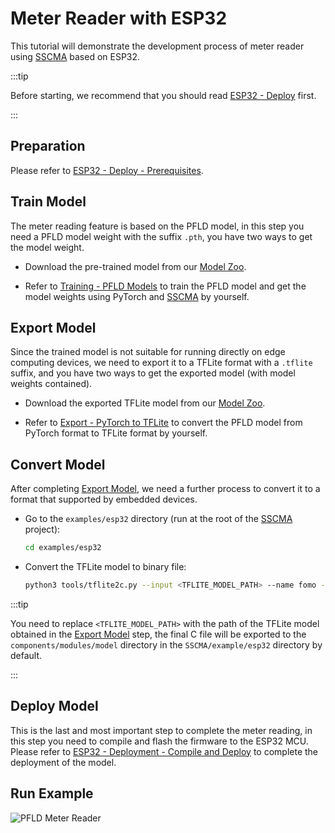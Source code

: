 # Meter Reader with ESP32

This tutorial will demonstrate the development process of meter reader using [SSCMA](https://github.com/Seeed-Studio/ModelAssistant) based on ESP32.

:::tip

Before starting, we recommend that you should read [ESP32 - Deploy](./deploy) first.

:::

## Preparation

Please refer to [ESP32 - Deploy - Prerequisites](./deploy#prerequisites).

## Train Model

The meter reading feature is based on the PFLD model, in this step you need a PFLD model weight with the suffix `.pth`, you have two ways to get the model weight.

- Download the pre-trained model from our [Model Zoo](https://github.com/Seeed-Studio/sscma-model-zoo).

- Refer to [Training - PFLD Models](../../tutorials/training/pfld) to train the PFLD model and get the model weights using PyTorch and [SSCMA](https://github.com/Seeed-Studio/ModelAssistant) by yourself.

## Export Model

Since the trained model is not suitable for running directly on edge computing devices, we need to export it to a TFLite format with a `.tflite` suffix, and you have two ways to get the exported model (with model weights contained).

- Download the exported TFLite model from our [Model Zoo](https://github.com/Seeed-Studio/sscma-model-zoo).

- Refer to [Export - PyTorch to TFLite](../../tutorials/export/pytorch_2_tflite) to convert the PFLD model from PyTorch format to TFLite format by yourself.

## Convert Model

After completing [Export Model](#export-model), we need a further process to convert it to a format that supported by embedded devices.

- Go to the `examples/esp32` directory (run at the root of the [SSCMA](https://github.com/Seeed-Studio/ModelAssistant) project):

  ```sh
  cd examples/esp32
  ```

- Convert the TFLite model to binary file:

  ```sh
  python3 tools/tflite2c.py --input <TFLITE_MODEL_PATH> --name fomo --output_dir components/modules/model --classes='("unmask", "mask")'
  ```

:::tip

You need to replace `<TFLITE_MODEL_PATH>` with the path of the TFLite model obtained in the [Export Model](#export-model) step, the final C file will be exported to the `components/modules/model` directory in the `SSCMA/example/esp32` directory by default.

:::

## Deploy Model

This is the last and most important step to complete the meter reading, in this step you need to compile and flash the firmware to the ESP32 MCU. Please refer to [ESP32 - Deployment - Compile and Deploy](./deploy#compile-and-deploy) to complete the deployment of the model.

## Run Example

![PFLD Meter Reader](https://files.seeedstudio.com/sscma/docs/static/esp32/images/pfld_meter.gif)
